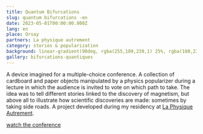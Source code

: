 ```yaml
---
title: Quantum Bifurcations
slug: quantum bifurcations -en
date: 2023-05-01T00:00:00.000Z
lang: en
place: Orsay
partners: La physique autrement
category: stories & popularization
background: linear-gradient(90deg, rgba(255,189,239,1) 25%, rgba(180,238,255,1), 48%, rgba(229,230,229,1) 69%, rgba(34,122,75,1) 100%)
gallery: bifurcations-quantiques
---
```

A device imagined for a multiple-choice conference. A collection of cardboard and paper objects manipulated by a physics popularizer during
a lecture in which the audience is invited to vote on which path to take. The idea was to tell different stories linked to the discovery of magnetism, but above all to illustrate how scientific discoveries are made: sometimes by taking side roads.
A project developed during my residency at  [La Physique Autrement](https://vulgarisation.fr/projet/bifurcations_quantiques/?lang=en).

[watch the conference](https://www.youtube.com/live/ildO7Hj1XpE)
